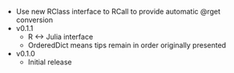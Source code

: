   - Use new RClass interface to RCall to provide automatic @rget conversion
- v0.1.1
  - R <-> Julia interface
  - OrderedDict means tips remain in order originally presented
- v0.1.0
  - Initial release
